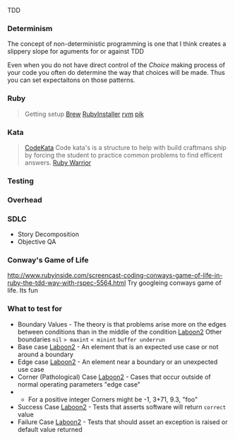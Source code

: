 TDD

### Determinism
  The concept of non-deterministic programming is one that I think creates a slippery slope for aguments for or against TDD

  Even when you do not have direct control of the _Choice_ making process of your code you often do determine the way that choices will be made. Thus you can set expectaitons on those patterns.

### Ruby
  > Getting setup
  > [Brew][1]
  > [RubyInstaller][2]
  > [rvm][3]
  > [pik][4]

### Kata
  > [CodeKata][5]
  > Code kata's is a structure to help with build craftmans ship by forcing the student to practice common problems to find efficent answers.
  > [Ruby Warrior][6]

### Testing
### Overhead
### SDLC
- Story Decomposition
- Objective QA
### Conway's Game of Life
  http://www.rubyinside.com/screencast-coding-conways-game-of-life-in-ruby-the-tdd-way-with-rspec-5564.html
  Try googleing conways game of life. Its fun


### What to test for
- Boundary Values - The theory is that problems arise more on the edges between conditions than in the middle of the condition [Laboon2][7] Other boundaries `nil` `> maxint` `< minint` `buffer underrun`
- Base case [Laboon2][7] - An element that is an expected use case or not around a boundary
- Edge case [Laboon2][7] - An element near a boundary or an unexpected use case
- Corner (Pathological) Case [Laboon2][7] - Cases that occur outside of normal operating parameters "edge case"
- - For a positive integer Corners might be -1, 3+71, 9.3, "foo"
- Success Case [Laboon2][7] - Tests that asserts software will return `correct` value
- Failure Case [Laboon2][7] - Tests that should asset an exception is raised or default value returned

[1]: http://brew.sh/
[2]: http://rubyinstaller.org/
[3]: http://rvm.io/
[4]: http://rubyinstaller.org/add-ons/pik/
[5]: http://codekata.com/
[6]: https://www.bloc.io/ruby-warrior/#/
[7]: https://github.com/laboon/CS1699/blob/master/pdf-lectures/cs1699-lecture2.pdf